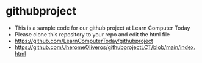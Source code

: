 # githubproject
- This is a sample code for our github project at Learn Computer Today
- Please clone this repository to your repo and edit the html file
- https://github.com/LearnComputerToday/githubproject
- https://github.com/JheromeOliveros/githubprojectLCT/blob/main/index.html
